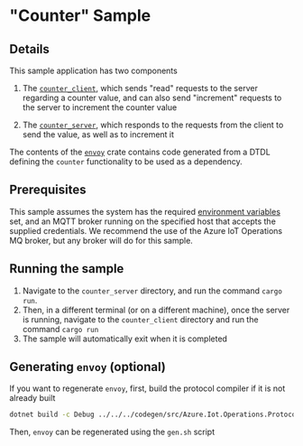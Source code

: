 # "Counter" Sample

## Details

This sample application has two components

1) The [`counter_client`](./counter_client/), which sends "read" requests to the server regarding a counter value, and can also send "increment" requests to the server to increment the counter value

2) The [`counter_server`](./counter_server/), which responds to the requests from the client to send the value, as well as to increment it

The contents of the [`envoy`](./envoy) crate contains code generated from a DTDL defining the `counter` functionality to be used as a dependency.

## Prerequisites

This sample assumes the system has the required [environment variables](/doc/reference/connection-settings.md) set, and an MQTT broker running on the specified host that accepts the supplied credentials.
We recommend the use of the Azure IoT Operations MQ broker, but any broker will do for this sample.

## Running the sample

1) Navigate to the `counter_server` directory, and run the command `cargo run`.
2) Then, in a different terminal (or on a different machine), once the server is running, navigate to the `counter_client` directory and run the command `cargo run`
3) The sample will automatically exit when it is completed

## Generating `envoy` (optional)

If you want to regenerate `envoy`, first, build the protocol compiler if it is not already built

```bash
dotnet build -c Debug ../../../codegen/src/Azure.Iot.Operations.ProtocolCompiler/Azure.Iot.Operations.ProtocolCompiler.csproj 
```
Then, `envoy` can be regenerated using the `gen.sh` script
